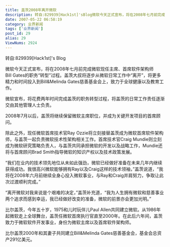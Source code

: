 ```yaml
---
title: 盖茨2008年离开微软
description: 转自:829939[Hack1st]'sBlog微软今天正式宣布，将在2008年七月前完成微软现任主席、首席软件架构师Bill Gates的职务&ldquo;转型&rdquo;过程。盖茨大叔将逐步从微软日常工作中&ldquo;离开&rdquo;，将更多精力和时间投入到Bill&Melinda Gates慈善基金会上，致力于全球健康以及教育工作。微软宣布，将花费两年时间完成盖茨的职务转型过程，将盖茨的日常工作责任逐渐交由其他管理人士负责。2008年7月以后，盖茨将继...
date: 2007-05-22 06:58:19
category: 业界新闻
tags: ['业界新闻']
post_id: 29
alias: 29
ViewNums: 2924
---
```


转自:829939[Hack1st]'s Blog

微软今天正式宣布，将在2008年七月前完成微软现任主席、首席软件架构师Bill Gates的职务&ldquo;转型&rdquo;过程。盖茨大叔将逐步从微软日常工作中&ldquo;离开&rdquo;，将更多精力和时间投入到Bill&Melinda Gates慈善基金会上，致力于全球健康以及教育工作。

微软宣布，将花费两年时间完成盖茨的职务转型过程，将盖茨的日常工作责任逐渐交由其他管理人士负责。

2008年7月以后，盖茨将继续保留微软主席职位，并成为关键开发项目的首席顾问。

除此之外，现任微软首席技术官Ray Ozzie将立刻接替盖茨成为微软首席软件架构师，与盖茨一起负责微软技术性架构相关工作。首席技术官Craig Mundie则立刻成为微软研究策略负责人，与盖茨共同承担微软的开发以及战略工作，Mundie还将与首席顾问Brad Smith指导微软的知识产权以及技术政策发展。

&ldquo;我们在业内的技术领先地位从未如此强劲，微软已经做好准备在未来几年内继续获得成功。我很高兴微软能够拥有Ray以及Craig这样的技术领袖，&rdquo;盖茨说道，&ldquo;我将在2008年六月前继续全身心投入微软事业，与Ray和Craig并肩努力，争取让此次过渡顺利完成。&rdquo;

&ldquo;离开微软对我来说是个艰难的决定，&rdquo;盖茨补充道，&ldquo;我为人生拥有微软和慈善事业两个追求而感到幸运，我已经做好改变的准备，微软的前景亦会更加光明。&rdquo;

比尔盖茨，今年五十岁，1975和儿时玩伴儿Paul Allen共同建立微软。从1986年起微软走上全球舞台，盖茨任微软首席执行官直至2000年。在此后六年间，盖茨致力于微软软件开发事业，身份为微软主席以及首席软件架构师。

比尔盖茨2000年和其妻子共同建立Bill&Melinda Gates慈善基金会，基金会总资产291亿美元。

